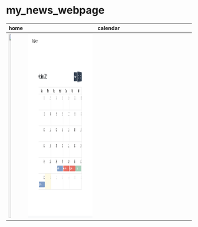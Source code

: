 # my_news_webpage

|home|calendar|
|----|----|
|<img src="https://github.com/LIMM036/my_news_webpage/blob/master/images/home.png" width="40%" height="500">|<img src="https://github.com/LIMM036/my_news_webpage/blob/master/images/calendar.png" width="40%" height="500">|

